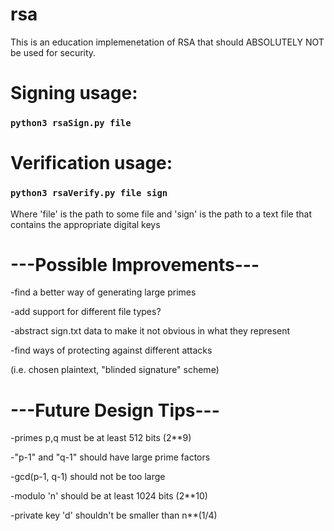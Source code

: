 # rsa 

This is an education implemenetation of RSA that should ABSOLUTELY NOT be used for security.



# Signing usage: 

### `python3 rsaSign.py file`

# Verification usage: 

### `python3 rsaVerify.py file sign`

Where 'file' is the path to some file 
and 'sign' is the path to a text file that contains the appropriate digital keys



# ---Possible Improvements---

-find a better way of generating large primes

-add support for different file types?

-abstract sign.txt data to make it not obvious in what they represent

-find ways of protecting against different attacks

(i.e. chosen plaintext, "blinded signature" scheme)

# ---Future Design Tips---

-primes p,q must be at least 512 bits (2**9)

-"p-1" and "q-1" should have large prime factors

-gcd(p-1, q-1) should not be too large

-modulo 'n' should be at least 1024 bits (2**10)

-private key 'd' shouldn't be smaller than n**(1/4)
